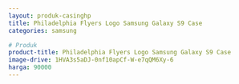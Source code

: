 ```yaml
---
layout: produk-casinghp
title: Philadelphia Flyers Logo Samsung Galaxy S9 Case
categories: samsung

# Produk
product-title: Philadelphia Flyers Logo Samsung Galaxy S9 Case
image-drive: 1HVA3s5aDJ-0nf10apCf-W-e7qQM6Xy-6
harga: 90000
---
```


